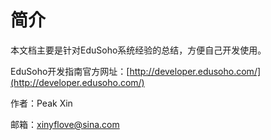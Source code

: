 # 简介

本文档主要是针对EduSoho系统经验的总结，方便自己开发使用。&#x20;

EduSoho开发指南官方网址：​[http://developer.edusoho.com/](http://developer.edusoho.com/)

作者：Peak Xin

邮箱：xinyflove@sina.com
